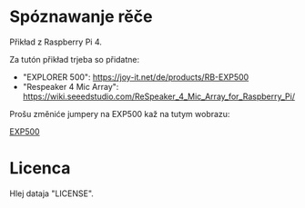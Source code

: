 # Spóznawanje rěče

Přikład z Raspberry Pi 4.

Za tutón přikład trjeba so přidatne:
* "EXPLORER 500": https://joy-it.net/de/products/RB-EXP500
* "Respeaker 4 Mic Array": https://wiki.seeedstudio.com/ReSpeaker_4_Mic_Array_for_Raspberry_Pi/

Prošu změniće jumpery na EXP500 kaž na tutym wobrazu:

[EXP500](jumper_settings_exp500.jpg)

# Licenca

Hlej dataja "LICENSE".
